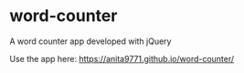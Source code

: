 # word-counter
A word counter app developed with jQuery


Use the app here: https://anita9771.github.io/word-counter/


